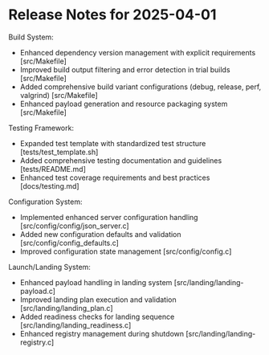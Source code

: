 # Release Notes for 2025-04-01

Build System:

- Enhanced dependency version management with explicit requirements [src/Makefile]
- Improved build output filtering and error detection in trial builds [src/Makefile]
- Added comprehensive build variant configurations (debug, release, perf, valgrind) [src/Makefile]
- Enhanced payload generation and resource packaging system [src/Makefile]

Testing Framework:

- Expanded test template with standardized test structure [tests/test_template.sh]
- Added comprehensive testing documentation and guidelines [tests/README.md]
- Enhanced test coverage requirements and best practices [docs/testing.md]

Configuration System:

- Implemented enhanced server configuration handling [src/config/config/json_server.c]
- Added new configuration defaults and validation [src/config/config_defaults.c]
- Improved configuration state management [src/config/config.c]

Launch/Landing System:

- Enhanced payload handling in landing system [src/landing/landing-payload.c]
- Improved landing plan execution and validation [src/landing/landing_plan.c]
- Added readiness checks for landing sequence [src/landing/landing_readiness.c]
- Enhanced registry management during shutdown [src/landing/landing-registry.c]